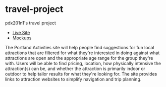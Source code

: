 # travel-project
pdx201n1's travel project

* [Live Site](http://risachi.github.io/travel-project/index.html)
* [Mockups](https://gist.github.com/risachi/505a3917d74d685067a5)

The Portland Activities site will help people find suggestions for fun local attractions that are filtered for what they're interested in doing against what attractions are open and the appropriate age range for the group they're with.  Users will be able to find pricing, location, how physically intensive the attraction(s) can be, and whether the attraction is primarily indoor or outdoor to help tailor results for what they're looking for. The site provides links to attraction websites to simplify navigation and trip planning.
